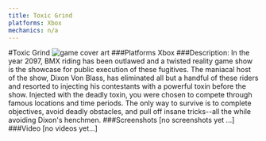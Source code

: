 ```yaml
---
title: Toxic Grind
platforms: Xbox
mechanics: n/a
---
```

#Toxic Grind
![game cover art](//images.igdb.com/igdb/image/upload/t_cover_big/fgafy9zctqs7bcmalq0p.jpg "Logo Title Text 1")
###Platforms
Xbox
###Description:
In the year 2097, BMX riding has been outlawed and a twisted reality game show is the showcase for public execution of these fugitives. The maniacal host of the show, Dixon Von Blass, has eliminated all but a handful of these riders and resorted to injecting his contestants with a powerful toxin before the show. Injected with the deadly toxin, you were chosen to compete through famous locations and time periods. The only way to survive is to complete objectives, avoid deadly obstacles, and pull off insane tricks--all the while avoiding Dixon's henchmen.
###Screenshots
[no screenshots yet ...]
###Video
[no videos yet...]
